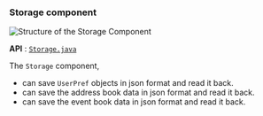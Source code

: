 ### Storage component

![Structure of the Storage Component](images/StorageClassDiagram.png)

**API** : [`Storage.java`](https://https://github.com/AY2021S2-CS2103-W16-3/tp/blob/master/src/main/java/seedu/partyplanet/storage/Storage.java)

The `Storage` component,
* can save `UserPref` objects in json format and read it back.
* can save the address book data in json format and read it back.
* can save the event book data in json format and read it back.
